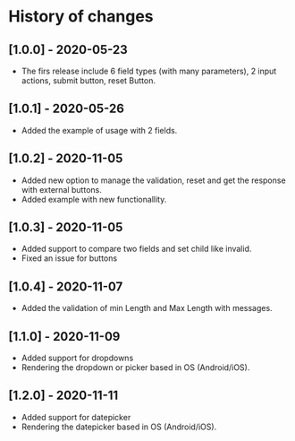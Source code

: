 # History of changes

## [1.0.0] - 2020-05-23

- The firs release include 6 field types (with many parameters), 2 input actions, submit button, reset Button.

## [1.0.1] - 2020-05-26

- Added the example of usage with 2 fields.

## [1.0.2] - 2020-11-05

- Added new option to manage the validation, reset and get the response with external buttons.
- Added example with new functionallity.

## [1.0.3] - 2020-11-05

- Added support to compare two fields and set child like invalid.
- Fixed an issue for buttons

## [1.0.4] - 2020-11-07

- Added the validation of min Length and Max Length with messages.

## [1.1.0] - 2020-11-09

- Added support for dropdowns
- Rendering the dropdown or picker based in OS (Android/iOS).

## [1.2.0] - 2020-11-11

- Added support for datepicker
- Rendering the datepicker based in OS (Android/iOS).
